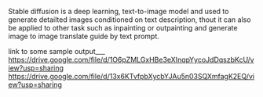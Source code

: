 Stable diffusion is a deep learning, text-to-image model and used to generate detailted images
conditioned on text description, thout it can also be applied to other task such as inpainting or outpainting and 
generate image to image translate guide by text prompt.

<!--  install all required modules

pip install -r requirements.txt
pip install -r requirements_m1.txt

 -->
 
 
 
 link to some sample output___
 https://drive.google.com/file/d/1O6pZMLGxHBe3eXInqpYycoJdDqszbKcU/view?usp=sharing  
 https://drive.google.com/file/d/13x6KTvfpbXycbYJAu5n03SQXmfagK2EQ/view?usp=sharing
